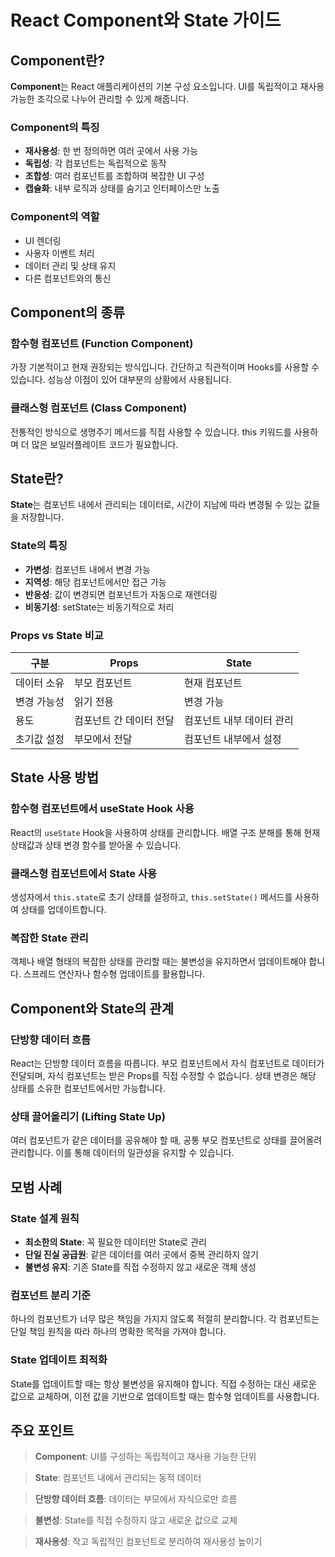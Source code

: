# React Component와 State 가이드

## Component란?

**Component**는 React 애플리케이션의 기본 구성 요소입니다. UI를 독립적이고 재사용 가능한 조각으로 나누어 관리할 수 있게 해줍니다.

### Component의 특징
- **재사용성**: 한 번 정의하면 여러 곳에서 사용 가능
- **독립성**: 각 컴포넌트는 독립적으로 동작
- **조합성**: 여러 컴포넌트를 조합하여 복잡한 UI 구성
- **캡슐화**: 내부 로직과 상태를 숨기고 인터페이스만 노출

### Component의 역할
- UI 렌더링
- 사용자 이벤트 처리
- 데이터 관리 및 상태 유지
- 다른 컴포넌트와의 통신

## Component의 종류

### 함수형 컴포넌트 (Function Component)
가장 기본적이고 현재 권장되는 방식입니다. 간단하고 직관적이며 Hooks를 사용할 수 있습니다. 성능상 이점이 있어 대부분의 상황에서 사용됩니다.

### 클래스형 컴포넌트 (Class Component)
전통적인 방식으로 생명주기 메서드를 직접 사용할 수 있습니다. this 키워드를 사용하며 더 많은 보일러플레이트 코드가 필요합니다.

## State란?

**State**는 컴포넌트 내에서 관리되는 데이터로, 시간이 지남에 따라 변경될 수 있는 값들을 저장합니다.

### State의 특징
- **가변성**: 컴포넌트 내에서 변경 가능
- **지역성**: 해당 컴포넌트에서만 접근 가능
- **반응성**: 값이 변경되면 컴포넌트가 자동으로 재렌더링
- **비동기성**: setState는 비동기적으로 처리

### Props vs State 비교

| 구분 | Props | State |
|------|-------|-------|
| 데이터 소유 | 부모 컴포넌트 | 현재 컴포넌트 |
| 변경 가능성 | 읽기 전용 | 변경 가능 |
| 용도 | 컴포넌트 간 데이터 전달 | 컴포넌트 내부 데이터 관리 |
| 초기값 설정 | 부모에서 전달 | 컴포넌트 내부에서 설정 |

## State 사용 방법

### 함수형 컴포넌트에서 useState Hook 사용
React의 `useState` Hook을 사용하여 상태를 관리합니다. 배열 구조 분해를 통해 현재 상태값과 상태 변경 함수를 받아올 수 있습니다.

### 클래스형 컴포넌트에서 State 사용
생성자에서 `this.state`로 초기 상태를 설정하고, `this.setState()` 메서드를 사용하여 상태를 업데이트합니다.

### 복잡한 State 관리
객체나 배열 형태의 복잡한 상태를 관리할 때는 불변성을 유지하면서 업데이트해야 합니다. 스프레드 연산자나 함수형 업데이트를 활용합니다.

## Component와 State의 관계

### 단방향 데이터 흐름
React는 단방향 데이터 흐름을 따릅니다. 부모 컴포넌트에서 자식 컴포넌트로 데이터가 전달되며, 자식 컴포넌트는 받은 Props를 직접 수정할 수 없습니다. 상태 변경은 해당 상태를 소유한 컴포넌트에서만 가능합니다.

### 상태 끌어올리기 (Lifting State Up)
여러 컴포넌트가 같은 데이터를 공유해야 할 때, 공통 부모 컴포넌트로 상태를 끌어올려 관리합니다. 이를 통해 데이터의 일관성을 유지할 수 있습니다.

## 모범 사례

### State 설계 원칙
- **최소한의 State**: 꼭 필요한 데이터만 State로 관리
- **단일 진실 공급원**: 같은 데이터를 여러 곳에서 중복 관리하지 않기
- **불변성 유지**: 기존 State를 직접 수정하지 않고 새로운 객체 생성

### 컴포넌트 분리 기준
하나의 컴포넌트가 너무 많은 책임을 가지지 않도록 적절히 분리합니다. 각 컴포넌트는 단일 책임 원칙을 따라 하나의 명확한 목적을 가져야 합니다.

### State 업데이트 최적화
State를 업데이트할 때는 항상 불변성을 유지해야 합니다. 직접 수정하는 대신 새로운 값으로 교체하며, 이전 값을 기반으로 업데이트할 때는 함수형 업데이트를 사용합니다.

## 주요 포인트

> **Component**: UI를 구성하는 독립적이고 재사용 가능한 단위

> **State**: 컴포넌트 내에서 관리되는 동적 데이터

> **단방향 데이터 흐름**: 데이터는 부모에서 자식으로만 흐름

> **불변성**: State를 직접 수정하지 않고 새로운 값으로 교체

> **재사용성**: 작고 독립적인 컴포넌트로 분리하여 재사용성 높이기
